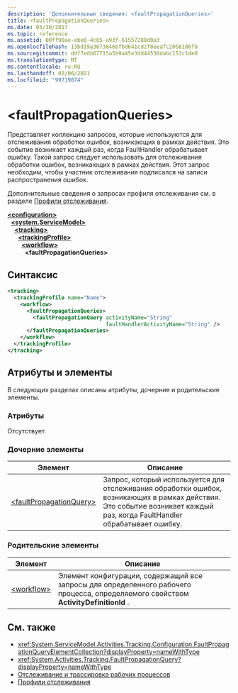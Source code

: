 ```yaml
---
description: 'Дополнительные сведения: <faultPropagationQueries>'
title: <faultPropagationQueries>
ms.date: 03/30/2017
ms.topic: reference
ms.assetid: 00ff90ae-ebe0-4c85-a93f-61557288d0a3
ms.openlocfilehash: 13bd19a3673846bfbd641cd2f8eeafc20b8186f8
ms.sourcegitcommit: ddf7edb67715a5b9a45e3dd44536dabc153c1de0
ms.translationtype: MT
ms.contentlocale: ru-RU
ms.lasthandoff: 02/06/2021
ms.locfileid: "99719074"
---
```

# \<faultPropagationQueries>

Представляет коллекцию запросов, которые используются для отслеживания обработки ошибок, возникающих в рамках действия.  Это событие возникает каждый раз, когда FaultHandler обрабатывает ошибку. Такой запрос следует использовать для отслеживания обработки ошибок, возникающих в рамках действия. Этот запрос необходим, чтобы участник отслеживания подписался на записи распространения ошибок.  
  
 Дополнительные сведения о запросах профиля отслеживания см. в разделе [Профили отслеживания](../../../windows-workflow-foundation/tracking-profiles.md).  
  
[**\<configuration>**](../configuration-element.md)\
&nbsp;&nbsp;[**\<system.ServiceModel>**](system-servicemodel-of-workflow.md)\
&nbsp;&nbsp;&nbsp;&nbsp;[**\<tracking>**](tracking.md)\
&nbsp;&nbsp;&nbsp;&nbsp;&nbsp;&nbsp;[**\<trackingProfile>**](trackingprofile.md)\
&nbsp;&nbsp;&nbsp;&nbsp;&nbsp;&nbsp;&nbsp;&nbsp;[**\<workflow>**](workflow.md)\
&nbsp;&nbsp;&nbsp;&nbsp;&nbsp;&nbsp;&nbsp;&nbsp;&nbsp;&nbsp;**\<faultPropagationQueries>**
  
## <a name="syntax"></a>Синтаксис  
  
```xml  
<tracking>
  <trackingProfile name="Name">
    <workflow>
      <faultPropagationQueries>
        <faultPropagationQuery activityName="String"
                               faultHandlerActivityName="String" />
      </faultPropagationQueries>
    </workflow>
  </trackingProfile>
</tracking>  
```  
  
## <a name="attributes-and-elements"></a>Атрибуты и элементы  

 В следующих разделах описаны атрибуты, дочерние и родительские элементы.  
  
### <a name="attributes"></a>Атрибуты  

 Отсутствует.  
  
### <a name="child-elements"></a>Дочерние элементы  
  
|Элемент|Описание|  
|-------------|-----------------|  
|[\<faultPropagationQuery>](faultpropagationquery.md)|Запрос, который используется для отслеживания обработки ошибок, возникающих в рамках действия.  Это событие возникает каждый раз, когда FaultHandler обрабатывает ошибку.|  
  
### <a name="parent-elements"></a>Родительские элементы  
  
|Элемент|Описание|  
|-------------|-----------------|  
|[\<workflow>](workflow.md)|Элемент конфигурации, содержащий все запросы для определенного рабочего процесса, определяемого свойством **ActivityDefinitionId** .|  
  
## <a name="see-also"></a>См. также

- <xref:System.ServiceModel.Activities.Tracking.Configuration.FaultPropagationQueryElementCollection?displayProperty=nameWithType>
- <xref:System.Activities.Tracking.FaultPropagationQuery?displayProperty=nameWithType>
- [Отслеживание и трассировка рабочих процессов](../../../windows-workflow-foundation/workflow-tracking-and-tracing.md)
- [Профили отслеживания](../../../windows-workflow-foundation/tracking-profiles.md)
